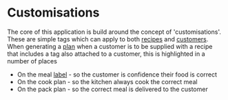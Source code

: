 # Customisations

The core of this application is build around the concept of 'customisations'. These are simple tags which can apply to both [recipes](./recipes.md) and [customers](./customers.md). When generating a [plan](./plan.md) when a customer is to be supplied with a recipe that includes a tag also attached to a customer, this is highlighted in a number of places

- On the meal [label](./labels.md) - so the customer is confidence their food is correct
- On the cook plan - so the kitchen always cook the correct meal
- On the pack plan - so the correct meal is delivered to the customer
